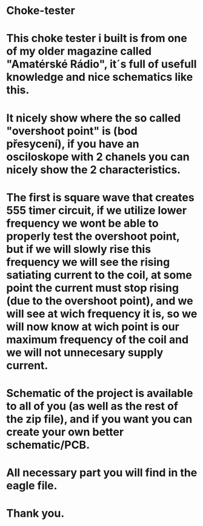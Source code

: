 # Choke-tester

# This choke tester i built is from one of my older magazine called "Amatérské Rádio", it´s full of usefull knowledge and nice schematics like this.

# It nicely show where the so called "overshoot point" is (bod přesycení), if you have an osciloskope with 2 chanels you can nicely show the 2 characteristics.

# The first is square wave that creates 555 timer circuit, if we utilize lower frequency we wont be able to properly test the overshoot point, but if we will slowly rise this frequency we will see the rising satiating current to the coil, at some point the current must stop rising (due to the overshoot point), and we will see at wich frequency it is, so we will now know at wich point is our maximum frequency of the coil and we will not unnecesary supply current.

# Schematic of the project is available to all of you (as well as the rest of the zip file), and if you want you can create your own better schematic/PCB.

# All necessary part you will find in the eagle file.

# Thank you.
